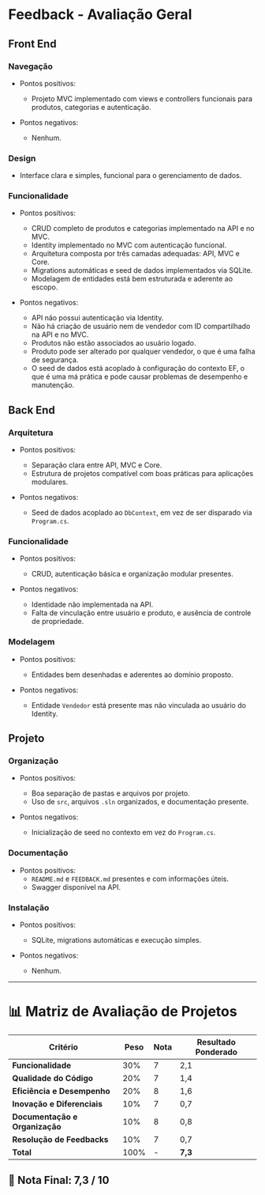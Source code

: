 # Feedback - Avaliação Geral

## Front End

### Navegação
  * Pontos positivos:
    - Projeto MVC implementado com views e controllers funcionais para produtos, categorias e autenticação.

  * Pontos negativos:
    - Nenhum.

### Design
  - Interface clara e simples, funcional para o gerenciamento de dados.

### Funcionalidade
  * Pontos positivos:
    - CRUD completo de produtos e categorias implementado na API e no MVC.
    - Identity implementado no MVC com autenticação funcional.
    - Arquitetura composta por três camadas adequadas: API, MVC e Core.
    - Migrations automáticas e seed de dados implementados via SQLite.
    - Modelagem de entidades está bem estruturada e aderente ao escopo.

  * Pontos negativos:
    - API não possui autenticação via Identity.
    - Não há criação de usuário nem de vendedor com ID compartilhado na API e no MVC.
    - Produtos não estão associados ao usuário logado.
    - Produto pode ser alterado por qualquer vendedor, o que é uma falha de segurança.
    - O seed de dados está acoplado à configuração do contexto EF, o que é uma má prática e pode causar problemas de desempenho e manutenção.

## Back End

### Arquitetura
  * Pontos positivos:
    - Separação clara entre API, MVC e Core.
    - Estrutura de projetos compatível com boas práticas para aplicações modulares.

  * Pontos negativos:
    - Seed de dados acoplado ao `DbContext`, em vez de ser disparado via `Program.cs`.

### Funcionalidade
  * Pontos positivos:
    - CRUD, autenticação básica e organização modular presentes.

  * Pontos negativos:
    - Identidade não implementada na API.
    - Falta de vinculação entre usuário e produto, e ausência de controle de propriedade.

### Modelagem
  * Pontos positivos:
    - Entidades bem desenhadas e aderentes ao domínio proposto.

  * Pontos negativos:
    - Entidade `Vendedor` está presente mas não vinculada ao usuário do Identity.

## Projeto

### Organização
  * Pontos positivos:
    - Boa separação de pastas e arquivos por projeto.
    - Uso de `src`, arquivos `.sln` organizados, e documentação presente.

  * Pontos negativos:
    - Inicialização de seed no contexto em vez do `Program.cs`.

### Documentação
  * Pontos positivos:
    - `README.md` e `FEEDBACK.md` presentes e com informações úteis.
    - Swagger disponível na API.

### Instalação
  * Pontos positivos:
    - SQLite, migrations automáticas e execução simples.

  * Pontos negativos:
    - Nenhum.

---

# 📊 Matriz de Avaliação de Projetos

| **Critério**                   | **Peso** | **Nota** | **Resultado Ponderado**                  |
|-------------------------------|----------|----------|------------------------------------------|
| **Funcionalidade**            | 30%      | 7        | 2,1                                      |
| **Qualidade do Código**       | 20%      | 7        | 1,4                                      |
| **Eficiência e Desempenho**   | 20%      | 8        | 1,6                                      |
| **Inovação e Diferenciais**   | 10%      | 7        | 0,7                                      |
| **Documentação e Organização**| 10%      | 8        | 0,8                                      |
| **Resolução de Feedbacks**    | 10%      | 7        | 0,7                                      |
| **Total**                     | 100%     | -        | **7,3**                                  |

## 🎯 **Nota Final: 7,3 / 10**
